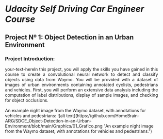 # *Udacity Self Driving Car Engineer Course*
## **Project Nº 1: Object Detection in an Urban Environment**

### **Project Introduction:**
<div style="text-align: justify"> your-text-hereIn this project, you will apply the skills you have gained in this course to create a convolutional neural network to detect and classify objects using data from Waymo. You will be provided with a dataset of images of urban environments containing annotated cyclists, pedestrians and vehicles.
First, you will perform an extensive data analysis including the computation of label distributions, display of sample images, and checking for object occlusions. </div>
<br />
An example night image from the Waymo dataset, with annotations for vehicles and pedestrians:
![alt text](https://github.com/HomeBrain-ARG/SDCE_Object-Detection-in-an-Urban-Environment/blob/main/Graphics/01_Grafico.png "An example night image from the Waymo dataset, with annotations for vehicles and pedestrians.")






